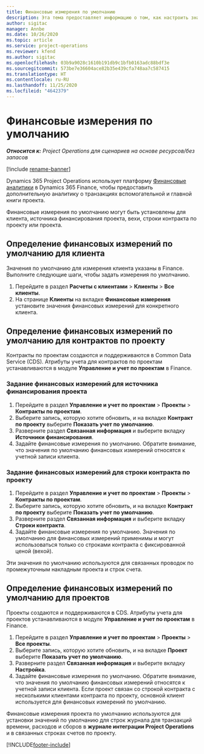 ```yaml
---
title: Финансовые измерения по умолчанию
description: Эта тема предоставляет информацию о том, как настроить значения по умолчанию для финансовых измерений.
author: sigitac
manager: Annbe
ms.date: 10/26/2020
ms.topic: article
ms.service: project-operations
ms.reviewer: kfend
ms.author: sigitac
ms.openlocfilehash: 03b9a9028c1610b191db9c1bfb0163adc88bdf3e
ms.sourcegitcommit: 573be7e36604ace82b35e439cfa748aa7c587415
ms.translationtype: HT
ms.contentlocale: ru-RU
ms.lasthandoff: 11/25/2020
ms.locfileid: "4642379"
---
```

# <a name="financial-dimension-defaults"></a>Финансовые измерения по умолчанию

_**Относится к:** Project Operations для сценариев на основе ресурсов/без запасов_

[!include [rename-banner](~/includes/cc-data-platform-banner.md)]

Dynamics 365 Project Operations использует платформу [Финансовые аналитики](https://docs.microsoft.com/dynamics365/finance/general-ledger/financial-dimensions) в Dynamics 365 Finance, чтобы предоставить дополнительную аналитику о транзакциях вспомогательной и главной книги проекта.

Финансовые измерения по умолчанию могут быть установлены для клиента, источника финансирования проекта, вехи, строки контракта по проекту или проекта.

## <a name="define-default-financial-dimensions-for-a-customer"></a>Определение финансовых измерений по умолчанию для клиента

Значения по умолчанию для измерения клиента указаны в Finance. Выполните следующие шаги, чтобы задать измерения по умолчанию.

1. Перейдите в раздел **Расчеты с клиентами** > **Клиенты** > **Все клиенты**.
2. На странице **Клиенты** на вкладке **Финансовые измерения** установите значения финансовых измерений для конкретного клиента.

## <a name="define-default-financial-dimensions-for-project-contracts"></a>Определение финансовых измерений по умолчанию для контрактов по проекту

Контракты по проектам создаются и поддерживаются в Common Data Service (CDS). Атрибуты учета для контрактов по проектам устанавливаются в модуле **Управление и учет по проектам** в Finance.

### <a name="set-financial-dimensions-for-a-project-funding-source"></a>Задание финансовых измерений для источника финансирования проекта

1. Перейдите в раздел **Управление и учет по проектам** > **Проекты** > **Контракты по проектам**.
2. Выберите запись, которую хотите обновить, и на вкладке **Контракт по проекту** выберите **Показать учет по умолчанию**.
3. Разверните раздел **Связанная информация** и выберите вкладку **Источники финансирования**.
4. Задайте финансовые измерения по умолчанию. Обратите внимание, что значения по умолчанию финансовых измерений относятся к учетной записи клиента.

### <a name="set-financial-dimensions-for-a-project-contract-line"></a>Задание финансовых измерений для строки контракта по проекту

1. Перейдите в раздел **Управление и учет по проектам** > **Проекты** > **Контракты по проектам**.
2. Выберите запись, которую хотите обновить, и на вкладке **Контракт по проекту** выберите **Показать учет по умолчанию**.
3. Разверните раздел **Связанная информация** и выберите вкладку **Строки контракта**.
4. Задайте финансовые измерения по умолчанию. Значения по умолчанию для финансовых измерений применимы и могут использоваться только со строками контракта с фиксированной ценой (вехой).

Эти значения по умолчанию используются для связанных проводок по промежуточным накладным проекта и строк счета.

## <a name="define-default-financial-dimensions-for-projects"></a>Определение финансовых измерений по умолчанию для проектов

Проекты создаются и поддерживаются в CDS. Атрибуты учета для проектов устанавливаются в модуле **Управление и учет по проектам** в Finance.

1. Перейдите в раздел **Управление и учет по проектам** > **Проекты** > **Все проекты**.
2. Выберите запись, которую хотите обновить, и на вкладке **Проект** выберите **Показать учет по умолчанию**.
3. Разверните раздел **Связанная информация** и выберите вкладку **Настройка**.
4. Задайте финансовые измерения по умолчанию. Обратите внимание, что значения по умолчанию финансовых измерений относятся к учетной записи клиента. Если проект связан со строкой контракта с несколькими клиентами контракта по проекту, основной клиент используется для финансовых измерений по умолчанию.

Финансовые измерения проекта по умолчанию используются для установки значений по умолчанию для строк журнала для транзакций времени, расходов и сборов в **журнале интеграции Project Operations** и в связанных строках счетов по проекту.


[!INCLUDE[footer-include](../includes/footer-banner.md)]